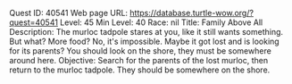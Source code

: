 Quest ID: 40541
Web page URL: https://database.turtle-wow.org/?quest=40541
Level: 45
Min Level: 40
Race: nil
Title: Family Above All
Description: The murloc tadpole stares at you, like it still wants something. But what? More food? No, it's impossible. Maybe it got lost and is looking for its parents? You should look on the shore, they must be somewhere around here.
Objective: Search for the parents of the lost murloc, then return to the murloc tadpole. They should be somewhere on the shore.
